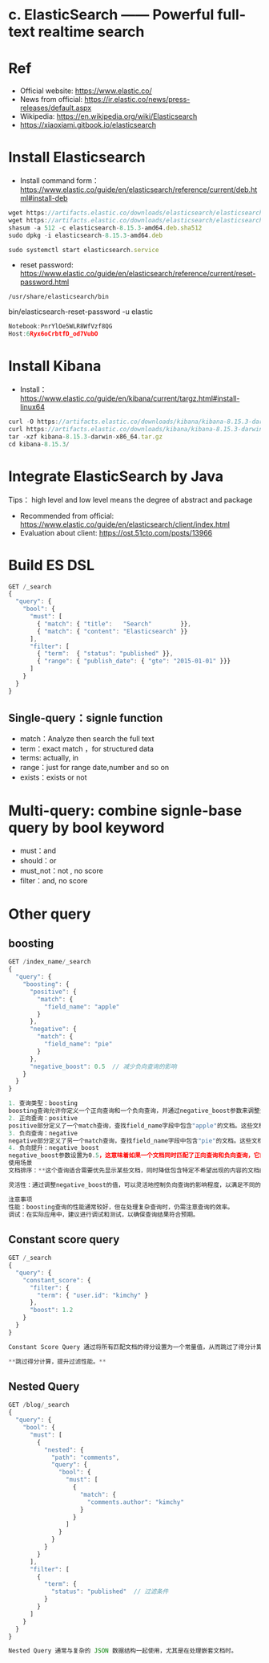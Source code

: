 # c. ElasticSearch —— Powerful full-text realtime search

# Ref

- Official website: https://www.elastic.co/
- News from official: https://ir.elastic.co/news/press-releases/default.aspx
- Wikipedia: https://en.wikipedia.org/wiki/Elasticsearch
- https://xiaoxiami.gitbook.io/elasticsearch

# Install Elasticsearch

- Install command form：https://www.elastic.co/guide/en/elasticsearch/reference/current/deb.html#install-deb

```jsx
wget https://artifacts.elastic.co/downloads/elasticsearch/elasticsearch-8.15.3-amd64.deb
wget https://artifacts.elastic.co/downloads/elasticsearch/elasticsearch-8.15.3-amd64.deb.sha512
shasum -a 512 -c elasticsearch-8.15.3-amd64.deb.sha512 
sudo dpkg -i elasticsearch-8.15.3-amd64.deb
```

```jsx
sudo systemctl start elasticsearch.service
```

- reset password: https://www.elastic.co/guide/en/elasticsearch/reference/current/reset-password.html

`/usr/share/elasticsearch/bin`

bin/elasticsearch-reset-password -u elastic

```jsx
Notebook:PnrYlOe5WLR8WfVzf8QG
Host:6Ryx6oCrbtfD_od7VubO
```

# Install Kibana

- Install：https://www.elastic.co/guide/en/kibana/current/targz.html#install-linux64

```jsx
curl -O https://artifacts.elastic.co/downloads/kibana/kibana-8.15.3-darwin-x86_64.tar.gz
curl https://artifacts.elastic.co/downloads/kibana/kibana-8.15.3-darwin-x86_64.tar.gz.sha512 | shasum -a 512 -c - 
tar -xzf kibana-8.15.3-darwin-x86_64.tar.gz
cd kibana-8.15.3/ 
```

# Integrate ElasticSearch by Java

Tips： high level  and low level means the degree of abstract and package

- Recommended from official: https://www.elastic.co/guide/en/elasticsearch/client/index.html
- Evaluation about client: https://ost.51cto.com/posts/13966

# Build ES DSL

```jsx
GET /_search
{
  "query": { 
    "bool": { 
      "must": [
        { "match": { "title":   "Search"        }},
        { "match": { "content": "Elasticsearch" }}
      ],
      "filter": [ 
        { "term":  { "status": "published" }},
        { "range": { "publish_date": { "gte": "2015-01-01" }}}
      ]
    }
  }
}
```

## Single-query：signle function

- match：Analyze then search the full text
- term：exact match ，for structured data
- terms: actually, in
- range：just for range date,number and so on
- exists：exists or not

# Multi-query: combine signle-base query by bool keyword

- must：and
- should：or
- must_not：not , no score
- filter：and, no score

# Other query

## boosting

```jsx
GET /index_name/_search
{
  "query": {
    "boosting": {
      "positive": {
        "match": {
          "field_name": "apple"
        }
      },
      "negative": {
        "match": {
          "field_name": "pie"
        }
      },
      "negative_boost": 0.5  // 减少负向查询的影响
    }
  }
}

1. 查询类型：boosting
boosting查询允许你定义一个正向查询和一个负向查询，并通过negative_boost参数来调整负向查询的影响。
2. 正向查询：positive
positive部分定义了一个match查询，查找field_name字段中包含"apple"的文档。这些文档将获得正常的相关性得分。
3. 负向查询：negative
negative部分定义了另一个match查询，查找field_name字段中包含"pie"的文档。这些文档的得分将被降低。
4. 负向提升：negative_boost
negative_boost参数设置为0.5，这意味着如果一个文档同时匹配了正向查询和负向查询，它的最终得分将是正向得分乘以0.5。这会降低这些文档在搜索结果中的排名。
使用场景
文档排序：**这个查询适合需要优先显示某些文档，同时降低包含特定不希望出现的内容的文档的场景。**例如，在一个食谱搜索中，想要优先显示包含"苹果"的食谱，同时降低那些包含"派"的食谱。

灵活性：通过调整negative_boost的值，可以灵活地控制负向查询的影响程度，以满足不同的需求。

注意事项
性能：boosting查询的性能通常较好，但在处理复杂查询时，仍需注意查询的效率。
调试：在实际应用中，建议进行调试和测试，以确保查询结果符合预期。
```

## **Constant score query**

```jsx
GET /_search
{
  "query": {
    "constant_score": {
      "filter": {
        "term": { "user.id": "kimchy" }
      },
      "boost": 1.2
    }
  }
}

Constant Score Query 通过将所有匹配文档的得分设置为一个常量值，从而跳过了得分计算的步骤。

**跳过得分计算，提升过滤性能。**

```

## Nested Query

```jsx
GET /blog/_search
{
  "query": {
    "bool": {
      "must": [
        {
          "nested": {
            "path": "comments",
            "query": {
              "bool": {
                "must": [
                  {
                    "match": {
                      "comments.author": "kimchy"
                    }
                  }
                ]
              }
            }
          }
        }
      ],
      "filter": [
        {
          "term": {
            "status": "published"  // 过滤条件
          }
        }
      ]
    }
  }
}

Nested Query 通常与复杂的 JSON 数据结构一起使用，尤其是在处理嵌套文档时。

```
